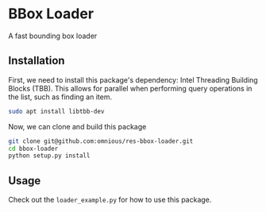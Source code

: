 # BBox Loader

A fast bounding box loader

## Installation

First, we need to install this package's dependency: Intel Threading Building Blocks (TBB).
This allows for parallel when performing query operations in the list, such as finding an item.

```bash
sudo apt install libtbb-dev
```

Now, we can clone and build this package
```bash
git clone git@github.com:omnious/res-bbox-loader.git
cd bbox-loader
python setup.py install
```

## Usage

Check out the `loader_example.py` for how to use this package.
